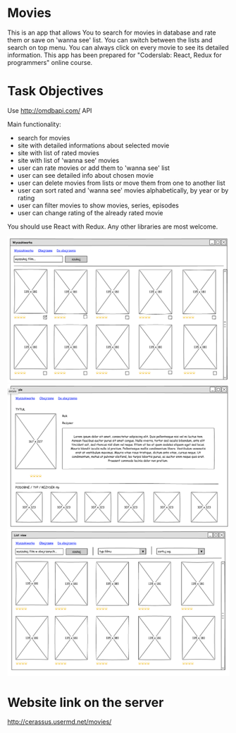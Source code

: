 # Movies

This is an app that allows You to search for movies in database and rate them or save on 'wanna see' list.
You can switch between the lists and search on top menu.
You can always click on every movie to see its detailed information.
This app has been prepared for "Coderslab: React, Redux for programmers" online course.

# Task Objectives

Use http://omdbapi.com/ API

Main functionality:

- search for movies
- site with detailed informations about selected movie
- site with list of rated movies
- site with list of 'wanna see' movies
- user can rate movies or add them to 'wanna see' list
- user can see detailed info about chosen movie
- user can delete movies from lists or move them from one to another list
- user can sort rated and 'wanna see' movies alphabetically, by year or by rating
- user can filter movies to show movies, series, episodes
- user can change rating of the already rated movie

You should use React with Redux. Any other libraries are most welcome.

![images/warsztat1](Project/images/warsztat1.png)
![images/warsztat1](Project/images/warsztat2.png)
![images/warsztat1](Project/images/warsztat3.png)

# Website link on the server

http://cerassus.usermd.net/movies/
